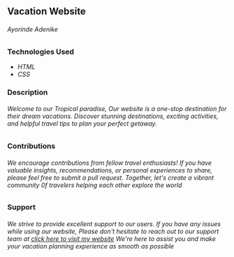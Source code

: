 ## Vacation Website ##
###### Ayorinde Adenike ######
### Technologies Used ###
* _HTML_
* _CSS_
### Description ###
###### _Welcome to our Tropical paradise, Our website is a one-stop destination for their dream vacations. Discover stunning destinations, exciting activities, and helpful travel tips to plan your perfect getaway._ ######
### Contributions ### 
###### _We encourage contributions from fellow travel enthusiasts! If you have valuable insights, recommendations, or personal experiences to share, please feel free to submit a pull request. Together, let's create a vibrant community 0f travelers helping each other explore the world_ ######
### Support ### 
###### _We strive to provide excellent support to our users. If you have any issues while using our website, Please don't hesitate to reach out to our support team at  [click here to visit my website](https://supportforum/) We're here to assist you and make your vacation planning experience as smooth as possible_